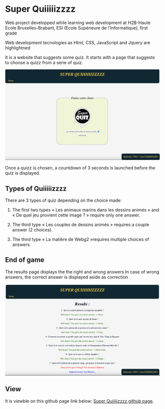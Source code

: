 # Super Quiiiiizzzz

Web project developped while learning web development at H2B-Haute Ecole Bruxelles-Brabant, ESI (Ecole Supérieure de l'Informatique), first grade

Web development tecnologies as Html, CSS,  JavaScript and Jquery are highlightned

It is a website that suggests some quiz.
It starts with a page that suggests to choose a quizz from a serie of quiz.

![home](images/home.png)

Once a quizz is chosen, a countdown of 3 seconds is launched before the quiz is displayed.

## Types of Quiiiiizzzz

There are 3 types of quiz depending on the choice made:

1. The first two types « Les animaux marins dans les dessins animés » and « De quel jeu provient cette image ? » require only one answer.

2. The third type « Les couples de dessins animés » requires a couple answer (2 choices).

3. The third type  « La matière de Webg2 »requires multiple choices of answers.

## End of game

The results page displays the the right and wrong answers
In case of wrong answers, the correct answer is displayed aside as correction

![results](images/results.png)

## View

It is viewble on this github page link below:
[Super Quiiiiizzzz github page](https://fash-hub.github.io/super-quiiiizzz/).

